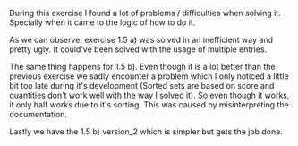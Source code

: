 During this exercise I found a lot of problems / difficulties when solving it. Specially when it came to the logic of how to do it.

As we can observe, exercise 1.5 a) was solved in an inefficient way and pretty ugly.
It could've been solved with the usage of multiple entries.

The same thing happens for 1.5 b). Even though it is a lot better than the previous exercise we sadly encounter a problem which I only noticed a little bit too late during it's development (Sorted sets are based on score and quantities don't work well with the way I solved it).
So even though it works, it only half works due to it's sorting.
This was caused by misinterpreting the documentation.

Lastly we have the 1.5 b) version_2 which is simpler but gets the job done.